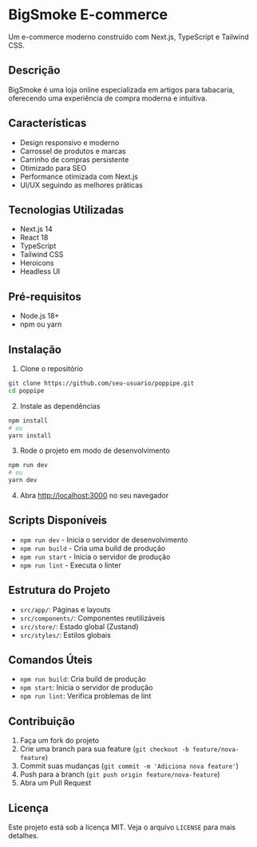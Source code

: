 # BigSmoke E-commerce

Um e-commerce moderno construído com Next.js, TypeScript e Tailwind CSS.

## Descrição
BigSmoke é uma loja online especializada em artigos para tabacaria, oferecendo uma experiência de compra moderna e intuitiva.

## Características

- Design responsivo e moderno
- Carrossel de produtos e marcas
- Carrinho de compras persistente
- Otimizado para SEO
- Performance otimizada com Next.js
- UI/UX seguindo as melhores práticas

## Tecnologias Utilizadas
- Next.js 14
- React 18
- TypeScript
- Tailwind CSS
- Heroicons
- Headless UI

## Pré-requisitos
- Node.js 18+
- npm ou yarn

## Instalação

1. Clone o repositório
```bash
git clone https://github.com/seu-usuario/poppipe.git
cd poppipe
```

2. Instale as dependências
```bash
npm install
# ou
yarn install
```

3. Rode o projeto em modo de desenvolvimento
```bash
npm run dev
# ou
yarn dev
```

4. Abra [http://localhost:3000](http://localhost:3000) no seu navegador

## Scripts Disponíveis

- `npm run dev` - Inicia o servidor de desenvolvimento
- `npm run build` - Cria uma build de produção
- `npm run start` - Inicia o servidor de produção
- `npm run lint` - Executa o linter

## Estrutura do Projeto
- `src/app/`: Páginas e layouts
- `src/components/`: Componentes reutilizáveis
- `src/store/`: Estado global (Zustand)
- `src/styles/`: Estilos globais

## Comandos Úteis
- `npm run build`: Cria build de produção
- `npm start`: Inicia o servidor de produção
- `npm run lint`: Verifica problemas de lint

## Contribuição
1. Faça um fork do projeto
2. Crie uma branch para sua feature (`git checkout -b feature/nova-feature`)
3. Commit suas mudanças (`git commit -m 'Adiciona nova feature'`)
4. Push para a branch (`git push origin feature/nova-feature`)
5. Abra um Pull Request

## Licença
Este projeto está sob a licença MIT. Veja o arquivo `LICENSE` para mais detalhes.
